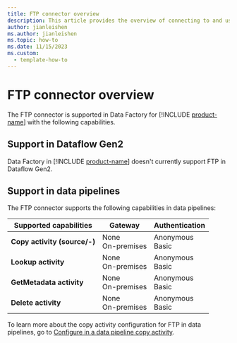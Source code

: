 ```yaml
---
title: FTP connector overview
description: This article provides the overview of connecting to and using FTP data in Data Factory.
author: jianleishen
ms.author: jianleishen
ms.topic: how-to
ms.date: 11/15/2023
ms.custom:
  - template-how-to
---
```


# FTP connector overview

The FTP connector is supported in Data Factory for [!INCLUDE [product-name](../includes/product-name.md)] with the following capabilities.

## Support in Dataflow Gen2

Data Factory in [!INCLUDE [product-name](../includes/product-name.md)] doesn't currently support FTP in Dataflow Gen2.

## Support in data pipelines

The FTP connector supports the following capabilities in data pipelines:

| Supported capabilities | Gateway | Authentication |
| --- | --- | ---|
| **Copy activity (source/-)** | None <br> On-premises | Anonymous<br>Basic |
| **Lookup activity** | None <br> On-premises | Anonymous<br>Basic |
| **GetMetadata activity** | None <br> On-premises | Anonymous<br>Basic |
| **Delete activity** | None <br> On-premises | Anonymous<br>Basic |

To learn more about the copy activity configuration for FTP in data pipelines, go to [Configure in a data pipeline copy activity](connector-ftp-copy-activity.md).
